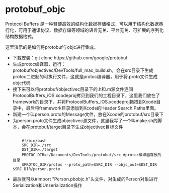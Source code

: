 # protobuf_objc
Protocol Buffers 是一种轻便高效的结构化数据存储格式，可以用于结构化数据串行化，可用于通讯协议、数据存储等领域的语言无关、平台无关、可扩展的序列化结构数据格式。

这里演示的是如何将protobuf与objc进行集成。

<ul>
<li>下载安装：git clone https://github.com/google/protobuf </li>
<li>生成protoc编译器，运行： protobuf/objectivec/DevTools/full_mac_build.sh，会在src目录下生成protoc二进制的可执行文件，这就是protoc编译器，用于将.proto文件生成objc代码</li>
<li>接下来可以将protobuf/objectivec目录下的.h和.m源文件连同ProtocolBuffers_iOS.xcodeproj拷贝到我们的工程目录下，这里我们放在了framework的目录下，并将ProtocolBuffers_iOS.xcodeproj拖拽到Xcode目录中，最后将framework目录添加到Xcode的Header Search Paths里面。</li>
<li>新建一个叫person.proto的Message文件，放在Xcode的protobuf/src目录下</li>
<li>为person.proto文件生成objectivec源文件，这里我写了一个叫make.sh的脚本，会在protobuf/target目录下生成objectivec目标文件
 <pre><code>
    #!/bin/bash
    SRC_DIR=./src
    DST_DIR=./target
    PROTOC_DIR=~/Documents/DevTools/protobuf/src #protoc编译器存放的目录
    $PROTOC_DIR/protoc --proto_path=$SRC_DIR --objc_out=$DST_DIR $SRC_DIR/person.proto
</code></pre>
</li>
<li>最后就可以#import "Person.pbobjc.h"头文件，对生成的Person对象进行Serialization和Unserialization操作</li>
</ul>
